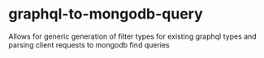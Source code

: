 # graphql-to-mongodb-query
Allows for generic generation of filter types for existing graphql types and parsing client requests to mongodb find queries
